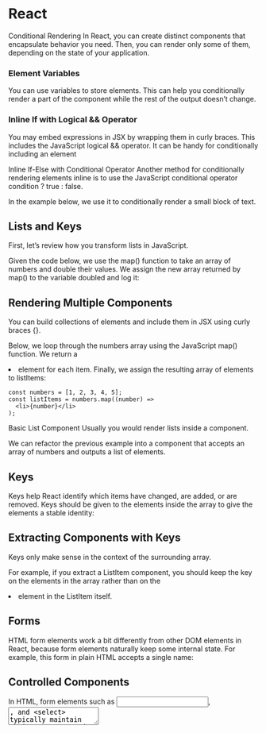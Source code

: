 # React
Conditional Rendering
In React, you can create distinct components that encapsulate behavior you need. Then, you can render only some of them, depending on the state of your application.

### Element Variables
You can use variables to store elements. This can help you conditionally render a part of the component while the rest of the output doesn’t change.

### Inline If with Logical && Operator
You may embed expressions in JSX by wrapping them in curly braces. This includes the JavaScript logical && operator. It can be handy for conditionally including an element


Inline If-Else with Conditional Operator
Another method for conditionally rendering elements inline is to use the JavaScript conditional operator condition ? true : false.

In the example below, we use it to conditionally render a small block of text.

## Lists and Keys
First, let’s review how you transform lists in JavaScript.

Given the code below, we use the map() function to take an array of numbers and double their values. We assign the new array returned by map() to the variable doubled and log it:

## Rendering Multiple Components
You can build collections of elements and include them in JSX using curly braces {}.

Below, we loop through the numbers array using the JavaScript map() function. We return a <li> element for each item. Finally, we assign the resulting array of elements to listItems:
~~~
const numbers = [1, 2, 3, 4, 5];
const listItems = numbers.map((number) =>
  <li>{number}</li>
);
~~~

Basic List Component
Usually you would render lists inside a component.

We can refactor the previous example into a component that accepts an array of numbers and outputs a list of elements.

## Keys
Keys help React identify which items have changed, are added, or are removed. Keys should be given to the elements inside the array to give the elements a stable identity:



## Extracting Components with Keys
Keys only make sense in the context of the surrounding array.

For example, if you extract a ListItem component, you should keep the key on the <ListItem /> elements in the array rather than on the <li> element in the ListItem itself.

## Forms
HTML form elements work a bit differently from other DOM elements in React, because form elements naturally keep some internal state. For example, this form in plain HTML accepts a single name:


## Controlled Components
In HTML, form elements such as <input>, <textarea>, and <select> typically maintain their own state and update it based on user input. In React, mutable state is typically kept in the state property of components, and only updated with setState().

We can combine the two by making the React state be the “single source of truth”. Then the React component that renders a form also controls what happens in that form on subsequent user input. An input form element whose value is controlled by React in this way is called a “controlled component”.

The file input Tag
In HTML, an <input type="file"> lets the user choose one or more files from their device storage to be uploaded to a server or manipulated by JavaScript via the File API.



Handling Multiple Inputs
When you need to handle multiple controlled input elements, you can add a name attribute to each element and let the handler function choose what to do based on the value of event.target.name.

    
Controlled Input Null Value
Specifying the value prop on a controlled component prevents the user from changing the input unless you desire so. If you’ve specified a value but the input is still editable, you may have accidentally set value to undefined or null.

The following code demonstrates this. (The input is locked at first but becomes editable after a short delay.)


Alternatives to Controlled Components
It can sometimes be tedious to use controlled components, because you need to write an event handler for every way your data can change and pipe all of the input state through a React component. This can become particularly annoying when you are converting a preexisting codebase to React, or integrating a React application with a non-React library. In these situations, you might want to check out uncontrolled components, an alternative technique for implementing input forms.



## Composition vs Inheritance
React has a powerful composition model, and we recommend using composition instead of inheritance to reuse code between components.

In this section, we will consider a few problems where developers new to React often reach for inheritance, and show how we can solve them with composition.


### Containment
Some components don’t know their children ahead of time. This is especially common for components like Sidebar or Dialog that represent generic “boxes”.
